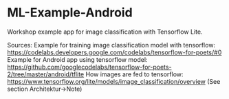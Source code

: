 # ML-Example-Android
Workshop example app for image classification with Tensorflow Lite.

Sources:
Example for training image classification model with tensorflow: https://codelabs.developers.google.com/codelabs/tensorflow-for-poets/#0
Example for Android app using tensorflow model: https://github.com/googlecodelabs/tensorflow-for-poets-2/tree/master/android/tflite
How images are fed to tensorflow: https://www.tensorflow.org/lite/models/image_classification/overview (See section Architektur->Note)
